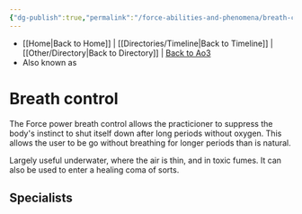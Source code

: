 ```yaml
---
{"dg-publish":true,"permalink":"/force-abilities-and-phenomena/breath-control/","tags":["universal","offense defense utility","control","forcepower"]}
---
```


- [[Home\|Back to Home]] | [[Directories/Timeline\|Back to Timeline]] | [[Other/Directory\|Back to Directory]] | [Back to Ao3](https://archiveofourown.org/works/19334440/chapters/45992584)
- Also known as

# Breath control
The Force power breath control allows the practicioner to suppress the body's instinct to shut itself down after long periods without oxygen. This allows the user to be go without breathing for longer periods than is natural.

Largely useful underwater, where the air is thin, and in toxic fumes. It can also be used to enter a healing coma of sorts.

**Specialists**
- 